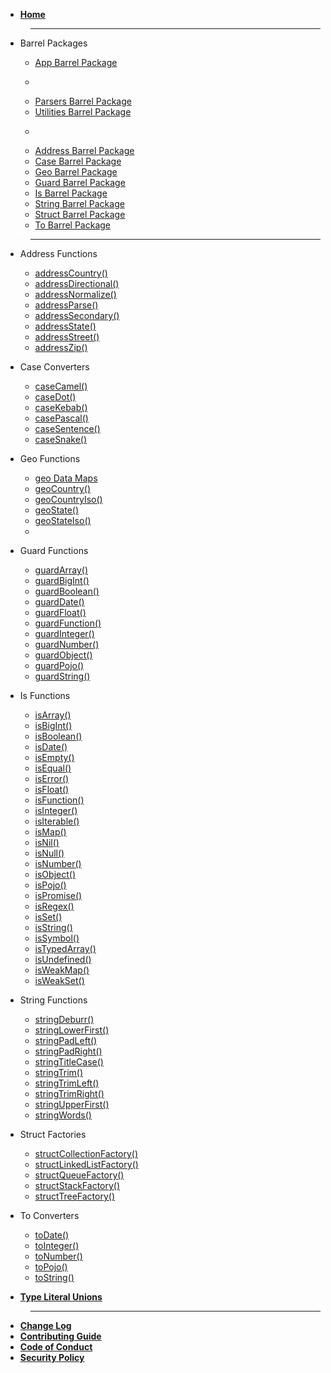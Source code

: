 - [**Home**](/)

> ---

- Barrel Packages

  - [App Barrel Package](app.md)
  - >
  - [Parsers Barrel Package](parsers.md)
  - [Utilities Barrel Package](utilities.md)
  - >
  - [Address Barrel Package](address.md)
  - [Case Barrel Package](case.md)
  - [Geo Barrel Package](geo.md)
  - [Guard Barrel Package](guard.md)
  - [Is Barrel Package](is.md)
  - [String Barrel Package](string.md)
  - [Struct Barrel Package](struct.md)
  - [To Barrel Package](to.md)

> ---

- Address Functions

  - [addressCountry()](address/country.md)
  - [addressDirectional()](address/directional.md)
  - [addressNormalize()](address/normalize.md)
  - [addressParse()](address/parse.md)
  - [addressSecondary()](address/secondary.md)
  - [addressState()](address/state.md)
  - [addressStreet()](address/street.md)
  - [addressZip()](address/zip.md)

- Case Converters

  - [caseCamel()](case/camel.md)
  - [caseDot()](case/dot.md)
  - [caseKebab()](case/kebab.md)
  - [casePascal()](case/pascal.md)
  - [caseSentence()](case/sentence.md)
  - [caseSnake()](case/snake.md)

- Geo Functions

  - [geo Data Maps](geo/data.md)
  - [geoCountry()](geo/country.md)
  - [geoCountryIso()](geo/country.md)
  - [geoState()](geo/state.md)
  - [geoStateIso()](geo/state.md)
  -

- Guard Functions

  - [guardArray()](guard/array.md)
  - [guardBigInt()](guard/bigint.md)
  - [guardBoolean()](guard/boolean.md)
  - [guardDate()](guard/date.md)
  - [guardFloat()](guard/float.md)
  - [guardFunction()](guard/function.md)
  - [guardInteger()](guard/integer.md)
  - [guardNumber()](guard/number.md)
  - [guardObject()](guard/object.md)
  - [guardPojo()](guard/pojo.md)
  - [guardString()](guard/string.md)

- Is Functions

  - [isArray()](is/array.md)
  - [isBigInt()](is/bigint.md)
  - [isBoolean()](is/boolean.md)
  - [isDate()](is/date.md)
  - [isEmpty()](is/empty.md)
  - [isEqual()](is/equal.md)
  - [isError()](is/error.md)
  - [isFloat()](is/float.md)
  - [isFunction()](is/function.md)
  - [isInteger()](is/integer.md)
  - [isIterable()](is/iterable.md)
  - [isMap()](is/map.md)
  - [isNil()](is/nil.md)
  - [isNull()](is/null.md)
  - [isNumber()](is/number.md)
  - [isObject()](is/object.md)
  - [isPojo()](is/pojo.md)
  - [isPromise()](is/promise.md)
  - [isRegex()](is/regex.md)
  - [isSet()](is/set.md)
  - [isString()](is/string.md)
  - [isSymbol()](is/symbol.md)
  - [isTypedArray()](is/typedArray.md)
  - [isUndefined()](is/undefined.md)
  - [isWeakMap()](is/weakMap.md)
  - [isWeakSet()](is/weakSet.md)

- String Functions

  - [stringDeburr()](string/deburr.md)
  - [stringLowerFirst()](string/lowerFirst.md)
  - [stringPadLeft()](string/padleft.md)
  - [stringPadRight()](string/padRight.md)
  - [stringTitleCase()](string/titleCase.md)
  - [stringTrim()](string/trim.md)
  - [stringTrimLeft()](string/trimLeft.md)
  - [stringTrimRight()](string/trimRight.md)
  - [stringUpperFirst()](string/upperFirst.md)
  - [stringWords()](string/words.md)

- Struct Factories

  - [structCollectionFactory()](struct/collection.md)
  - [structLinkedListFactory()](struct/linkedlist.md)
  - [structQueueFactory()](struct/queue.md)
  - [structStackFactory()](struct/stack.md)
  - [structTreeFactory()](struct/tree.md)

- To Converters

  - [toDate()](to/date.md)
  - [toInteger()](to/integer.md)
  - [toNumber()](to/number.md)
  - [toPojo()](to/pojo.md)
  - [toString()](to/string.md)

- [**Type Literal Unions**](types.md)

> ---

- [**Change Log**](CHANGELOG.md)
- [**Contributing Guide**](CONTRIBUTING.md)
- [**Code of Conduct**](CODE_OF_CONDUCT.md)
- [**Security Policy**](SECURITY.md)
